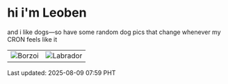 # hi i'm Leoben

and i like dogs—so have some random dog pics that change whenever my CRON feels like it

|  |  |
|--------|----------|
| ![Borzoi](https://random-dog-vercel.vercel.app/api/random-borzoi?v=1754697581) | ![Labrador](https://random-dog-vercel.vercel.app/api/random-labrador?v=1754697581) |

Last updated: 2025-08-09 07:59 PHT
